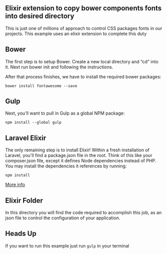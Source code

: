 ## Elixir extension to copy bower components fonts into desired directory


This is just one of millions of approach to control CSS packages fonts in our projects. This example uses an elixir extension to complete this duty

## Bower 

The first step is to setup Bower. Create a new local directory and “cd” into it. Next run bower init and following the instructions.

After that process finishes, we have to install the required bower packages:

```
bower install fontawesome --save
```

## Gulp

Next, you'll want to pull in Gulp as a global NPM package:

```
npm install --global gulp
```

## Laravel Elixir

The only remaining step is to install Elixir! Within a fresh installation of Laravel, you'll find a package.json file in the root. Think of this like your composer.json file, except it defines Node dependencies instead of PHP. You may install the dependencies it references by running:

```
npm install
```

<a href="https://laravel.com/docs/5.2/elixir" target="_blank">More info</a>



## Elixir Folder

In this directory you will find the code required to accomplish this job, as an json file to control the configuration of your application.



## Heads Up

If you want to run this example just run ```gulp``` in your terminal 

